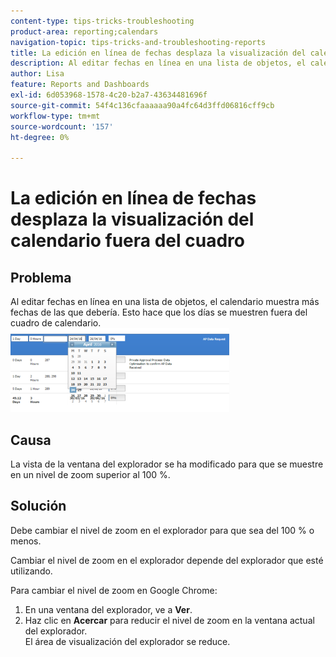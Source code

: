 ```yaml
---
content-type: tips-tricks-troubleshooting
product-area: reporting;calendars
navigation-topic: tips-tricks-and-troubleshooting-reports
title: La edición en línea de fechas desplaza la visualización del calendario fuera del cuadro
description: Al editar fechas en línea en una lista de objetos, el calendario muestra más fechas de las que debería. Esto hace que los días se muestren fuera del cuadro de calendario.
author: Lisa
feature: Reports and Dashboards
exl-id: 6d053968-1578-4c20-b2a7-43634481696f
source-git-commit: 54f4c136cfaaaaaa90a4fc64d3ffd06816cff9cb
workflow-type: tm+mt
source-wordcount: '157'
ht-degree: 0%

---
```


# La edición en línea de fechas desplaza la visualización del calendario fuera del cuadro

## Problema

Al editar fechas en línea en una lista de objetos, el calendario muestra más fechas de las que debería. Esto hace que los días se muestren fuera del cuadro de calendario.\
![](assets/calendar-view-350x134.png)

## Causa

La vista de la ventana del explorador se ha modificado para que se muestre en un nivel de zoom superior al 100 %.

## Solución

Debe cambiar el nivel de zoom en el explorador para que sea del 100 % o menos.

Cambiar el nivel de zoom en el explorador depende del explorador que esté utilizando.

Para cambiar el nivel de zoom en Google Chrome:

1. En una ventana del explorador, ve a **Ver**.
1. Haz clic en **Acercar** para reducir el nivel de zoom en la ventana actual del explorador.\
   El área de visualización del explorador se reduce.
